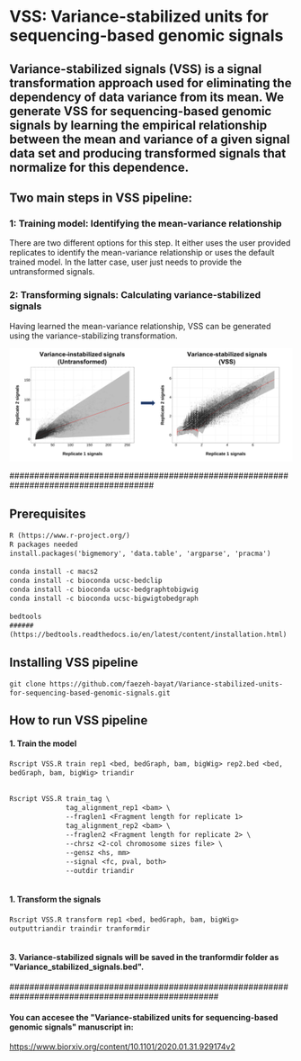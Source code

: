 # VSS: Variance-stabilized units for sequencing-based genomic signals

## Variance-stabilized signals (VSS) is a signal transformation approach used for eliminating the dependency of data variance from its mean. We generate VSS for sequencing-based genomic signals by learning the empirical relationship between the mean and variance of a given signal data set and producing transformed signals that normalize for this dependence.
## Two main steps in VSS pipeline:
### 1: Training model: Identifying the mean-variance relationship
There are two different options for this step. It either uses the user provided replicates to identify the mean-variance relationship or uses the default trained model. In the latter case, user just needs to provide the untransformed signals.
### 2: Transforming signals: Calculating variance-stabilized signals
Having learned the mean-variance relationship, VSS can be generated using the variance-stabilizing transformation. 



<img src="https://github.com/faezeh-bayat/Variance-stabilized-units-for-sequencing-based-genomic-signals/blob/master/bin/VSS_general_schematic/VSS_schematic.png" width="800"/>

#####################################################################################

## Prerequisites
```
R (https://www.r-project.org/)
R packages needed
install.packages('bigmemory', 'data.table', 'argparse', 'pracma')

conda install -c macs2
conda install -c bioconda ucsc-bedclip
conda install -c bioconda ucsc-bedgraphtobigwig
conda install -c bioconda ucsc-bigwigtobedgraph

bedtools
######(https://bedtools.readthedocs.io/en/latest/content/installation.html)
```

## Installing VSS pipeline
```
git clone https://github.com/faezeh-bayat/Variance-stabilized-units-for-sequencing-based-genomic-signals.git
```

## How to run VSS pipeline
#### 1. Train the model
```
Rscript VSS.R train rep1 <bed, bedGraph, bam, bigWig> rep2.bed <bed, bedGraph, bam, bigWig> triandir
               
```

```
Rscript VSS.R train_tag \
              tag_alignment_rep1 <bam> \
              --fraglen1 <Fragment length for replicate 1>
              tag_alignment_rep2 <bam> \
              --fraglen2 <Fragment length for replicate 2> \
              --chrsz <2-col chromosome sizes file> \
              --gensz <hs, mm>
              --signal <fc, pval, both> 
              --outdir triandir
             
```
#### 1. Transform the signals
```
Rscript VSS.R transform rep1 <bed, bedGraph, bam, bigWig> outputtriandir traindir tranformdir
               
```

#### 3. Variance-stabilized signals will be saved in the tranformdir folder as "Variance_stabilized_signals.bed".


##################################################################################################

#### You can accesee the "Variance-stabilized units for sequencing-based genomic signals" manuscript in:
https://www.biorxiv.org/content/10.1101/2020.01.31.929174v2

